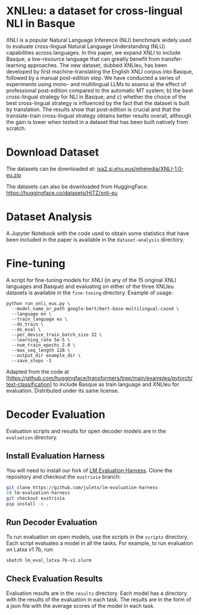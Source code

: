 # XNLIeu: a dataset for cross-lingual NLI in Basque

XNLI is a popular Natural Language Inference (NLI) benchmark widely used to evaluate cross-lingual Natural Language Understanding (NLU) capabilities across languages. In this paper, we expand XNLI to include Basque, a low-resource language that can greatly benefit from transfer-learning approaches. The new dataset, dubbed XNLIeu, has been developed by first machine-translating the English XNLI corpus into Basque, followed by a manual post-edition step. We have conducted a series of experiments using mono- and multilingual LLMs to assess a) the effect of professional post-edition compared to the automatic MT system; b) the best cross-lingual strategy for NLI in Basque; and c) whether the choice of the best cross-lingual strategy is influenced by the fact that the dataset is built by translation. The results show that post-edition is crucial and that the translate-train cross-lingual strategy obtains better results overall, although the gain is lower when tested in a dataset that has been built natively from scratch.

# Download Dataset

The datasets can be downloaded at: [ixa2.si.ehu.eus/mheredia/XNLI-1.0-eu.zip](http://ixa2.si.ehu.eus/mheredia/XNLI-1.0-eu.zip)

The datasets can also be downloaded from HuggingFace: https://huggingface.co/datasets/HiTZ/xnli-eu

# Dataset Analysis
A Jupyter Notebook with the code used to obtain some statistics that have been included in the paper is available in the `dataset-analysis` directory.

# Fine-tuning
A script for fine-tuning models for XNLI (in any of the 15 original XNLI languages and Basque) and evaluating on either of the three XNLIeu datasets is available in the `fine-tuning` directory.
Example of usage:

```
python run_xnli_eus.py \
  --model_name_or_path google-bert/bert-base-multilingual-cased \
  --language en \
  --train_language eu \
  --do_train \
  --do_eval \
  --per_device_train_batch_size 32 \
  --learning_rate 5e-5 \
  --num_train_epochs 2.0 \
  --max_seq_length 128 \
  --output_dir example_dir \
  --save_steps -1
```

Adapted from the code at [https://github.com/huggingface/transformers/tree/main/examples/pytorch/text-classification] to include Basque as train language and XNLIeu for evaluation. Distributed under its same license.

# Decoder Evaluation

Evaluation scripts and results for open decoder models are in the `evaluation` directory.

## Install Evaluation Harness

You will need to install our fork of [LM Evaluation Harness](https://github.com/EleutherAI/lm-evaluation-harness). Clone the repository and checkout the `eustrivia` branch:

```bash	
git clone https://github.com/juletx/lm-evaluation-harness
cd lm-evaluation-harness
git checkout eustrivia
pip install -e .
```

## Run Decoder Evaluation

To run evaluation on open models, use the scripts in the `scripts` directory. Each script evaluates a model in all the tasks. For example, to run evaluation on Latxa v1 7b, run:

```bash
sbatch lm_eval_latxa-7b-v1.slurm
```

## Check Evaluation Results

Evaluation results are in the `results` directory. Each model has a directory with the results of the evaluation in each task. The results are in the form of a json file with the average scores of the model in each task.

